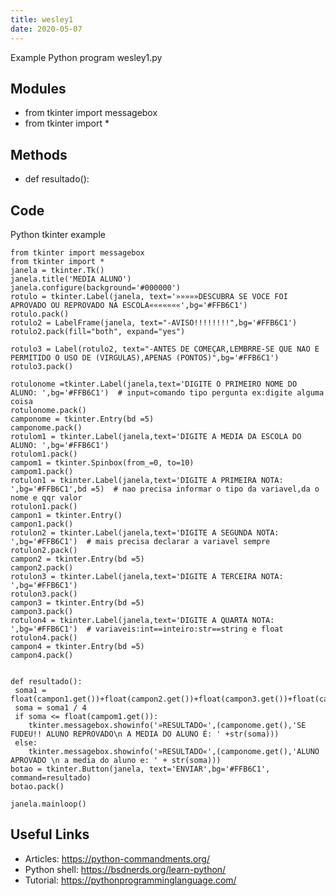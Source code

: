 ```yaml
---
title: wesley1
date: 2020-05-07
---
```

Example Python program wesley1.py

## Modules

* from tkinter import messagebox
* from tkinter import *

## Methods

* def resultado():

## Code

Python tkinter example

    from tkinter import messagebox
    from tkinter import *
    janela = tkinter.Tk()
    janela.title('MEDIA ALUNO')
    janela.configure(background='#000000')
    rotulo = tkinter.Label(janela, text='»»»»»DESCUBRA SE VOCE FOI APROVADO OU REPROVADO NA ESCOLA«««««««',bg='#FFB6C1')
    rotulo.pack()
    rotulo2 = LabelFrame(janela, text="-AVISO!!!!!!!!",bg='#FFB6C1')
    rotulo2.pack(fill="both", expand="yes")
    
    rotulo3 = Label(rotulo2, text="-ANTES DE COMEÇAR,LEMBRRE-SE QUE NAO E PERMITIDO O USO DE (VIRGULAS),APENAS (PONTOS)",bg='#FFB6C1')
    rotulo3.pack()
    
    rotulonome =tkinter.Label(janela,text='DIGITE O PRIMEIRO NOME DO ALUNO: ',bg='#FFB6C1')  # input»comando tipo pergunta ex:digite alguma coisa
    rotulonome.pack()
    camponome = tkinter.Entry(bd =5)
    camponome.pack()
    rotulom1 = tkinter.Label(janela,text='DIGITE A MEDIA DA ESCOLA DO ALUNO: ',bg='#FFB6C1')
    rotulom1.pack()
    campom1 = tkinter.Spinbox(from_=0, to=10)
    campom1.pack()
    rotulon1 = tkinter.Label(janela,text='DIGITE A PRIMEIRA NOTA: ',bg='#FFB6C1',bd =5)  # nao precisa informar o tipo da variavel,da o nome e qqr valor
    rotulon1.pack()
    campon1 = tkinter.Entry()
    campon1.pack()
    rotulon2 = tkinter.Label(janela,text='DIGITE A SEGUNDA NOTA: ',bg='#FFB6C1')  # mais precisa declarar a variavel sempre
    rotulon2.pack()
    campon2 = tkinter.Entry(bd =5)
    campon2.pack()
    rotulon3 = tkinter.Label(janela,text='DIGITE A TERCEIRA NOTA: ',bg='#FFB6C1')
    rotulon3.pack()
    campon3 = tkinter.Entry(bd =5)
    campon3.pack()
    rotulon4 = tkinter.Label(janela,text='DIGITE A QUARTA NOTA: ',bg='#FFB6C1')  # variaveis:int==inteiro:str==string e float
    rotulon4.pack()
    campon4 = tkinter.Entry(bd =5)
    campon4.pack()
    
    
    def resultado():
     soma1 = float(campon1.get())+float(campon2.get())+float(campon3.get())+float(campon4.get())
     soma = soma1 / 4
     if soma <= float(campom1.get()):
        tkinter.messagebox.showinfo('»RESULTADO«',(camponome.get(),'SE FUDEU!! ALUNO REPROVADO\n A MEDIA DO ALUNO É: ' +str(soma)))
     else:
        tkinter.messagebox.showinfo('»RESULTADO«',(camponome.get(),'ALUNO APROVADO \n a media do aluno e: ' + str(soma)))
    botao = tkinter.Button(janela, text='ENVIAR',bg='#FFB6C1', command=resultado)
    botao.pack()
    
    janela.mainloop()

## Useful Links

- Articles: https://python-commandments.org/
- Python shell: https://bsdnerds.org/learn-python/
- Tutorial: https://pythonprogramminglanguage.com/
